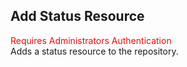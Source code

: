 ## Add Status Resource
<span style="color:red">Requires Administrators Authentication</span>  
Adds a status resource to the repository.
